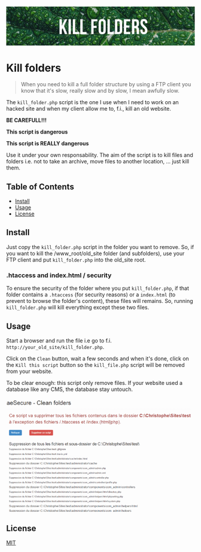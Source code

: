 ![Banner](images/banner.jpg)

# Kill folders

> When you need to kill a full folder structure by using a FTP client you know that it's slow, really slow and by slow, I mean awfully slow.

The `kill_folder.php` script is the one I use when I need to work on an hacked site and when my client allow me to, f.i., kill an old website.

**BE CAREFULL!!!**

**This script is dangerous**

**This script is REALLY dangerous**

Use it under your own responsability. The aim of the script is to kill files and folders i.e. not to take an archive, move files to another location, ... just kill them.

## Table of Contents

- [Install](#install)
- [Usage](#usage)
- [License](#license)

## Install

Just copy the `kill_folder.php` script in the folder you want to remove. So, if you want to kill the /www_root/old_site folder (and subfolders), use your FTP client and put `kill_folder.php` into the old_site root.

### .htaccess and index.html / security

To ensure the security of the folder where you put `kill_folder.php`, if that folder contains a `.htaccess` (for security reasons) or a `index.html` (to prevent to browse the folder's content), these files will remains. So, running `kill_folder.php` will kill everything except these two files.

## Usage

Start a browser and run the file i.e go to f.i. `http://your_old_site/kill_folder.php`.

Click on the `Clean` button, wait a few seconds and when it's done, click on the `Kill this script` button so the `kill_file.php` script will be removed from your website.

To be clear enough: this script only remove files. If your website used a database like any CMS, the database stay untouch.

![Result](result.png)

## License

[MIT](LICENSE)
